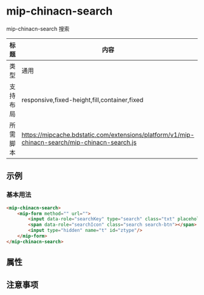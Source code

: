 # mip-chinacn-search

mip-chinacn-search 搜索

标题|内容
----|----
类型|通用
支持布局|responsive,fixed-height,fill,container,fixed
所需脚本|https://mipcache.bdstatic.com/extensions/platform/v1/mip-chinacn-search/mip-chinacn-search.js

## 示例

### 基本用法
```html
<mip-chinacn-search>
    <mip-form method="" url="">
        <input data-role="searchKey" type="search" class="txt" placeholder="请输入关键词"/>
        <span data-role="searchIcon" class="search search-btn"></span>
        <input type="hidden" name="t" id="ztype"/>
    </mip-form>
</mip-chinacn-search>
```

## 属性

## 注意事项

